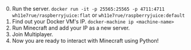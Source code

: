 0. Run the server. `docker run -it -p 25565:25565 -p 4711:4711 wh11e7rue/raspberryjuice:flat` or `wh11e7rue/raspberryjuice:default`
0. Find out your Docker VM's IP. `docker-machine ip <machine-name>`
0. Run Minecraft and add your IP as a new server.
0. Join Multiplayer.
0. Now you are ready to interact with Minecraft using Python!
